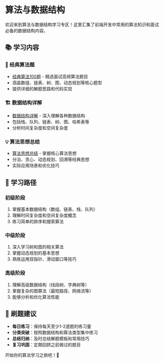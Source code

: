 # 算法与数据结构

欢迎来到算法与数据结构学习专区！这里汇集了前端开发中常用的算法知识和面试必备的数据结构内容。

## 📚 学习内容

### 🎯 经典算法题
- [经典算法100题](./classic-100) - 精选面试高频算法题目
- 涵盖数组、链表、树、图、动态规划等核心题型
- 提供详细的解题思路和代码实现

### 🏗️ 数据结构详解
- [数据结构详解](./data-structures) - 深入理解各种数据结构
- 包括栈、队列、链表、树、图、哈希表等
- 分析时间复杂度和空间复杂度

### 💡 算法思想总结
- [算法思想总结](./algorithms) - 掌握核心算法思想
- 分治、贪心、动态规划、回溯等经典思想
- 实际应用场景和优化技巧

## 🎯 学习路径

### 初级阶段
1. 掌握基本数据结构（数组、链表、栈、队列）
2. 理解时间复杂度和空间复杂度概念
3. 练习简单的排序和搜索算法

### 中级阶段
1. 深入学习树和图的相关算法
2. 掌握动态规划的基本思想
3. 熟练运用双指针、滑动窗口等技巧

### 高级阶段
1. 理解高级数据结构（线段树、字典树等）
2. 掌握复杂的图算法（最短路径、网络流等）
3. 能够分析和优化算法性能

## 💪 刷题建议

- **每日练习**：保持每天至少1-2道题的练习量
- **分类突破**：按照数据结构和算法类型集中练习
- **总结归纳**：及时总结解题模板和常用技巧
- **复习巩固**：定期回顾之前做过的题目

开始你的算法学习之旅吧！🚀